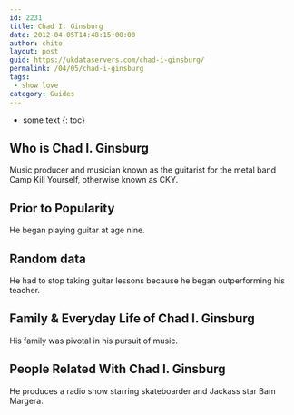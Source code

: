 ```yaml
---
id: 2231
title: Chad I. Ginsburg
date: 2012-04-05T14:48:15+00:00
author: chito
layout: post
guid: https://ukdataservers.com/chad-i-ginsburg/
permalink: /04/05/chad-i-ginsburg
tags:
 - show love
category: Guides
---
```


* some text
{: toc}


## Who is  Chad I. Ginsburg
                  
                  
                  
Music producer and musician known as the guitarist for the metal band Camp Kill Yourself, otherwise known as CKY.
                  
                
                
                
## Prior to Popularity 
                  
                  
                  
He began playing guitar at age nine.
                  
                
                
                
## Random data 
                  
                  
                  
He had to stop taking guitar lessons because he began outperforming his teacher.
                  
                
                
                
## Family & Everyday Life of Chad I. Ginsburg
                  
                  
                  
His family was pivotal in his pursuit of music.
                  
                
                
                
## People Related With  Chad I. Ginsburg
                  
                  
                  
He produces a radio show starring skateboarder and Jackass star Bam Margera.
                  
                
              
            
          
          
          
    
    
  

